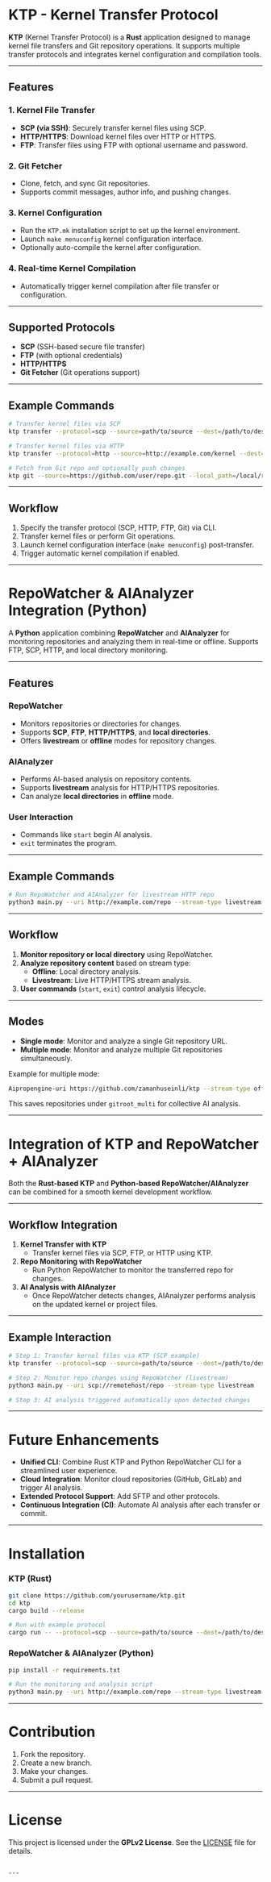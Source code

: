 # KTP - Kernel Transfer Protocol

**KTP** (Kernel Transfer Protocol) is a **Rust** application designed to manage kernel file transfers and Git repository operations. It supports multiple transfer protocols and integrates kernel configuration and compilation tools.

---

## Features

### 1. Kernel File Transfer
- **SCP (via SSH)**: Securely transfer kernel files using SCP.
- **HTTP/HTTPS**: Download kernel files over HTTP or HTTPS.
- **FTP**: Transfer files using FTP with optional username and password.

### 2. Git Fetcher
- Clone, fetch, and sync Git repositories.
- Supports commit messages, author info, and pushing changes.

### 3. Kernel Configuration
- Run the `KTP.mk` installation script to set up the kernel environment.
- Launch `make menuconfig` kernel configuration interface.
- Optionally auto-compile the kernel after configuration.

### 4. Real-time Kernel Compilation
- Automatically trigger kernel compilation after file transfer or configuration.

---

## Supported Protocols

- **SCP** (SSH-based secure file transfer)
- **FTP** (with optional credentials)
- **HTTP/HTTPS**
- **Git Fetcher** (Git operations support)

---

## Example Commands

```bash
# Transfer kernel files via SCP
ktp transfer --protocol=scp --source=path/to/source --dest=/path/to/destination --username=your_username

# Transfer kernel files via HTTP
ktp transfer --protocol=http --source=http://example.com/kernel --dest=/path/to/destination

# Fetch from Git repo and optionally push changes
ktp git --source=https://github.com/user/repo.git --local_path=/local/repo --push=true
```

---

## Workflow

1. Specify the transfer protocol (SCP, HTTP, FTP, Git) via CLI.
2. Transfer kernel files or perform Git operations.
3. Launch kernel configuration interface (`make menuconfig`) post-transfer.
4. Trigger automatic kernel compilation if enabled.

---

# RepoWatcher & AIAnalyzer Integration (Python)

A **Python** application combining **RepoWatcher** and **AIAnalyzer** for monitoring repositories and analyzing them in real-time or offline. Supports FTP, SCP, HTTP, and local directory monitoring.

---

## Features

### RepoWatcher
- Monitors repositories or directories for changes.
- Supports **SCP**, **FTP**, **HTTP/HTTPS**, and **local directories**.
- Offers **livestream** or **offline** modes for repository changes.

### AIAnalyzer
- Performs AI-based analysis on repository contents.
- Supports **livestream** analysis for HTTP/HTTPS repositories.
- Can analyze **local directories** in **offline** mode.

### User Interaction
- Commands like `start` begin AI analysis.
- `exit` terminates the program.

---

## Example Commands

```bash
# Run RepoWatcher and AIAnalyzer for livestream HTTP repo
python3 main.py --uri http://example.com/repo --stream-type livestream
```

---

## Workflow

1. **Monitor repository or local directory** using RepoWatcher.
2. **Analyze repository content** based on stream type:
   - **Offline**: Local directory analysis.
   - **Livestream**: Live HTTP/HTTPS stream analysis.
3. **User commands** (`start`, `exit`) control analysis lifecycle.

---

## Modes

- **Single mode**: Monitor and analyze a single Git repository URL.
- **Multiple mode**: Monitor and analyze multiple Git repositories simultaneously.

Example for multiple mode:

```bash
Aipropengine-uri https://github.com/zamanhuseinli/ktp --stream-type offline --stream-mode multiple
```

This saves repositories under `gitroot_multi` for collective AI analysis.

---

# Integration of KTP and RepoWatcher + AIAnalyzer

Both the **Rust-based KTP** and **Python-based RepoWatcher/AIAnalyzer** can be combined for a smooth kernel development workflow.

---

## Workflow Integration

1. **Kernel Transfer with KTP**
   - Transfer kernel files via SCP, FTP, or HTTP using KTP.
2. **Repo Monitoring with RepoWatcher**
   - Run Python RepoWatcher to monitor the transferred repo for changes.
3. **AI Analysis with AIAnalyzer**
   - Once RepoWatcher detects changes, AIAnalyzer performs analysis on the updated kernel or project files.

---

## Example Interaction

```bash
# Step 1: Transfer kernel files via KTP (SCP example)
ktp transfer --protocol=scp --source=path/to/source --dest=/path/to/destination --username=your_username

# Step 2: Monitor repo changes using RepoWatcher (livestream)
python3 main.py --uri scp://remotehost/repo --stream-type livestream

# Step 3: AI analysis triggered automatically upon detected changes
```

---

# Future Enhancements

- **Unified CLI**: Combine Rust KTP and Python RepoWatcher CLI for a streamlined user experience.
- **Cloud Integration**: Monitor cloud repositories (GitHub, GitLab) and trigger AI analysis.
- **Extended Protocol Support**: Add SFTP and other protocols.
- **Continuous Integration (CI)**: Automate AI analysis after each transfer or commit.

---

# Installation

### KTP (Rust)

```bash
git clone https://github.com/yourusername/ktp.git
cd ktp
cargo build --release

# Run with example protocol
cargo run -- --protocol=scp --source=path/to/source --dest=/path/to/destination
```

### RepoWatcher & AIAnalyzer (Python)

```bash
pip install -r requirements.txt

# Run the monitoring and analysis script
python3 main.py --uri http://example.com/repo --stream-type livestream
```

---

# Contribution

1. Fork the repository.  
2. Create a new branch.  
3. Make your changes.  
4. Submit a pull request.

---

# License

This project is licensed under the **GPLv2 License**. See the [LICENSE](./LICENSE) file for details.
```

---
